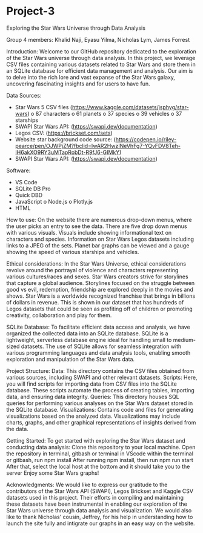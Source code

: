 # Project-3
Exploring the Star Wars Universe through Data Analysis

Group 4 members: Khalid Naji, Eyasu Yilma, Nicholas Lym, James Forrest 

Introduction:
Welcome to our GitHub repository dedicated to the exploration of the Star Wars universe through data analysis. In this project, we leverage CSV files containing various datasets related to Star Wars and store them in an SQLite database for efficient data management and analysis. Our aim is to delve into the rich lore and vast expanse of the Star Wars galaxy, uncovering fascinating insights and for users to have fun.

Data Sources:

* Star Wars 5 CSV files (https://www.kaggle.com/datasets/jsphyg/star-wars)
o 87 characters
o 61 planets
o 37 species
o 39 vehicles
o 37 starships
* SWAPI Star Wars API: (https://swapi.dev/documentation)
* Legos CSV: (https://brickset.com/sets)
* Website star background code source: (https://codepen.io/riley-pearce/pen/OJWPjZM?fbclid=IwAR2HwzINeVhFg7-YQvFDV8Teh-IH6akXO9RY3uMTapRobDt-R9fJ6-GIMkY)
* SWAPI Star Wars API: (https://swapi.dev/documentation)

Software: 
* VS Code
* SQLite DB Pro
* Quick DBD
* JavaScript
o Node.js
o Plotly.js
* HTML

How to use:
On the website there are numerous drop-down menus, where the user picks an entry to see the data.  There are five drop down menus with various visuals. Visuals include showing informational text on characters and species. Information on Star Wars Legos datasets including links to a JPEG of the sets. Planet bar graphs can be viewed and a gauge showing the speed of various starships and vehicles.

Ethical considerations:
In the Star Wars Universe, ethical considerations revolve around the portrayal of violence and characters representing various cultures/races and sexes. Star Wars creators strive for storylines that capture a global audience.  Storylines focused on the struggle between good vs evil, redemption, friendship are explored deeply in the movies and shows. Star Wars is a worldwide recognized franchise that brings in billions of dollars in revenue.  This is shown in our dataset that has hundreds of Legos datasets that could be seen as profiting off of children or promoting creativity, collaboration and play for them.       

SQLite Database:
To facilitate efficient data access and analysis, we have organized the collected data into an SQLite database. SQLite is a lightweight, serverless database engine ideal for handling small to medium-sized datasets. The use of SQLite allows for seamless integration with various programming languages and data analysis tools, enabling smooth exploration and manipulation of the Star Wars data.

Project Structure:
Data: This directory contains the CSV files obtained from various sources, including SWAPI and other relevant datasets.
Scripts: Here, you will find scripts for importing data from CSV files into the SQLite database. These scripts automate the process of creating tables, importing data, and ensuring data integrity.
Queries: This directory houses SQL queries for performing various analyses on the Star Wars dataset stored in the SQLite database.
Visualizations: Contains code and files for generating visualizations based on the analyzed data. Visualizations may include charts, graphs, and other graphical representations of insights derived from the data.

Getting Started:
To get started with exploring the Star Wars dataset and conducting data analysis:
Clone this repository to your local machine.
Open the repository in terminal, gitbash or terminal in VScode within the terminal or gitbash, run npm install 
After running npm install, then run npm run start  
After that, select the local host at the bottom and it should take you to the server 
Enjoy some Star Wars graphs! 

Acknowledgments:
We would like to express our gratitude to the contributors of the Star Wars API (SWAPI), Legos Brickset and Kaggle CSV datasets used in this project. Their efforts in compiling and maintaining these datasets have been instrumental in enabling our exploration of the Star Wars universe through data analysis and visualization. We would also like to thank Nicholas' cousin, Jeffrey, for his help in understanding how to launch the site fully and intigrate our graphs in an easy way on the website.
